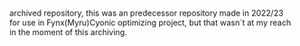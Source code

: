 archived repository, this was an predecessor repository made in 2022/23 for use in Fynx(Myru)Cyonic optimizing project, but that wasn`t at my reach in the moment of this archiving.
